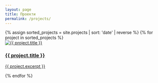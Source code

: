 ```yaml
---
layout: page
title: Проекти
permalink: /projects/
---
```


<div class="projects-page">
  <div class="projects-grid">
    {% assign sorted_projects = site.projects | sort: 'date' | reverse %}
    {% for project in sorted_projects %}
    <div class="project-card">
      <a href="{{ project.url | relative_url }}">
        <div class="project-thumbnail">
          <img src="{{ project.thumbnail | relative_url }}" alt="{{ project.title }}">
        </div>
        <h3>{{ project.title }}</h3>
        <p>{{ project.excerpt }}</p>
      </a>
    </div>
    {% endfor %}
  </div>
</div>